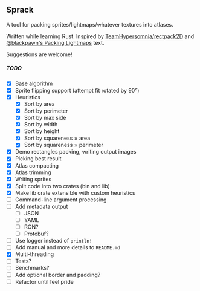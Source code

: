 ## Sprack

A tool for packing sprites/lightmaps/whatever textures into atlases.

Written while learning Rust. Inspired by [TeamHypersomnia/rectpack2D](https://github.com/TeamHypersomnia/rectpack2D)
and [@blackpawn's Packing Lightmaps](http://blackpawn.com/texts/lightmaps/default.html) text.

Suggestions are welcome!

##### TODO
- [x] Base algorithm
- [x] Sprite flipping support (attempt fit rotated by 90°)
- [x] Heuristics
  - [x] Sort by area
  - [x] Sort by perimeter
  - [x] Sort by max side
  - [x] Sort by width
  - [x] Sort by height
  - [x] Sort by squareness × area
  - [x] Sort by squareness × perimeter
- [x] Demo rectangles packing, writing output images
- [x] Picking best result
- [x] Atlas compacting
- [x] Atlas trimming
- [x] Writing sprites
- [x] Split code into two crates (bin and lib)
- [x] Make lib crate extensible with custom heuristics
- [ ] Command-line argument processing
- [ ] Add metadata output
  - [ ] JSON
  - [ ] YAML
  - [ ] RON?
  - [ ] Protobuf?
- [ ] Use logger instead of `println!`
- [ ] Add manual and more details to `README.md`
- [x] Multi-threading
- [ ] Tests?
- [ ] Benchmarks?
- [ ] Add optional border and padding?
- [ ] Refactor until feel pride
